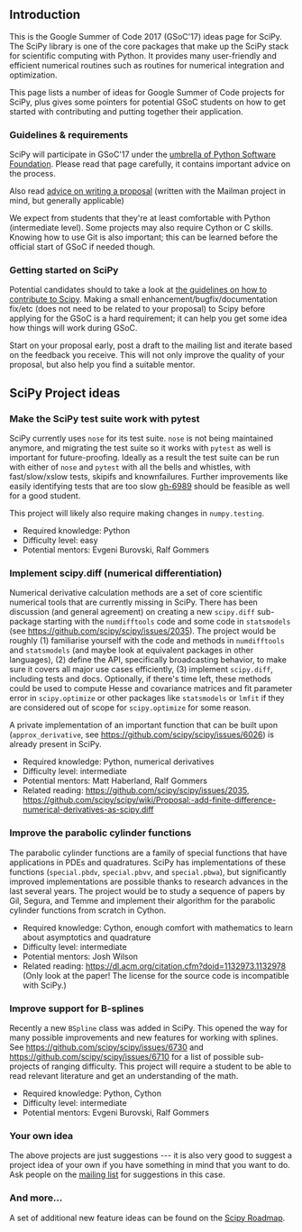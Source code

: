## Introduction

This is the Google Summer of Code 2017 (GSoC'17) ideas page for SciPy.  The SciPy library is one of the core packages that make up the SciPy stack for scientific computing with Python. It provides many user-friendly and efficient numerical routines such as routines for numerical integration and optimization.

This page lists a number of ideas for Google Summer of Code projects for SciPy, plus gives some pointers for potential GSoC students on how to get started with contributing and putting together their application. 

### Guidelines & requirements

SciPy will participate in GSoC'17 under the [umbrella of Python Software Foundation](http://python-gsoc.org).  Please read that page carefully, it contains important advice on the process.

Also read [advice on writing a proposal](http://turnbull.sk.tsukuba.ac.jp/Blog/SPAM.txt#how-to-spam-in-detail) (written with the Mailman project in mind, but generally applicable)

We expect from students that they're at least comfortable with Python (intermediate level). Some projects may also require Cython or C skills. Knowing how to use Git is also important; this can be learned before the official start of GSoC if needed though.

### Getting started on SciPy

Potential candidates should to take a look at [the guidelines on how to contribute to Scipy](http://scipy.github.io/devdocs/hacking.html). Making a small enhancement/bugfix/documentation fix/etc (does not need to be related to your proposal) to Scipy before applying for the GSoC is a hard requirement; it can help you get some idea how things will work during GSoC. 

Start on your proposal early, post a draft to the mailing list and iterate based on the feedback you receive. This will not only improve the quality of your proposal, but also help you find a suitable mentor.


## SciPy Project ideas

### Make the SciPy test suite work with pytest

SciPy currently uses ``nose`` for its test suite.  ``nose`` is not being maintained anymore, 
and migrating the test suite so it works with ``pytest`` as well is important for future-proofing.
Ideally as a result the test suite can be run with either of ``nose`` and ``pytest`` with all the bells and
whistles, with fast/slow/xslow tests, skipifs and knownfailures. Further improvements like easily identifying tests that are too slow [gh-6989](https://github.com/scipy/scipy/issues/6989#issuecomment-279668168) should be feasible as well for a good student.

This project will likely also require making changes in ``numpy.testing``.

- Required knowledge: Python
- Difficulty level: easy
- Potential mentors: Evgeni Burovski, Ralf Gommers


### Implement scipy.diff (numerical differentiation)

Numerical derivative calculation methods are a set of core scientific numerical tools that are currently missing in SciPy. There has been discussion (and general agreement) on creating a new ``scipy.diff`` sub-package starting with the ``numdifftools`` code and some code in ``statsmodels`` (see https://github.com/scipy/scipy/issues/2035).
The project would be roughly (1) familiarise yourself with the code and methods in `numdifftools` and `statsmodels` (and maybe look at equivalent packages in other languages), (2) define the API, specifically broadcasting behavior, to make sure it covers all major use cases efficiently, (3) implement `scipy.diff`, including tests and docs.
Optionally, if there's time left, these methods could be used to compute Hesse and covariance matrices and fit parameter error in `scipy.optimize` or other packages like `statsmodels` or `lmfit` if they are considered out of scope for `scipy.optimize` for some reason.

A private implementation of an important function that can be built upon (``approx_derivative``, see https://github.com/scipy/scipy/issues/6026) is already present in SciPy. 

- Required knowledge: Python, numerical derivatives
- Difficulty level: intermediate
- Potential mentors: Matt Haberland, Ralf Gommers
- Related reading: https://github.com/scipy/scipy/issues/2035, https://github.com/scipy/scipy/wiki/Proposal:-add-finite-difference-numerical-derivatives-as-scipy.diff


### Improve the parabolic cylinder functions

The parabolic cylinder functions are a family of special functions that have applications in PDEs and quadratures. SciPy has implementations of these functions (`special.pbdv`, `special.pbvv`, and `special.pbwa`), but significantly improved implementations are possible thanks to research advances in the last several years. The project would be to study a sequence of papers by Gil, Segura, and Temme and implement their algorithm for the parabolic cylinder functions from scratch in Cython.

- Required knowledge: Cython, enough comfort with mathematics to learn about asymptotics and quadrature
- Difficulty level: intermediate
- Potential mentors: Josh Wilson
- Related reading: https://dl.acm.org/citation.cfm?doid=1132973.1132978 (Only look at the paper! The license for the source code is incompatible with SciPy.)


### Improve support for B-splines

Recently a new ``BSpline`` class was added in SciPy.  This opened the way for many
possible improvements and new features for working with splines.
See https://github.com/scipy/scipy/issues/6730 and
https://github.com/scipy/scipy/issues/6710 for a list of possible sub-projects
of ranging difficulty. This project will require a student to be able to read
relevant literature and get an understanding of the math.

- Required knowledge: Python, Cython
- Difficulty level: intermediate
- Potential mentors: Evgeni Burovski, Ralf Gommers

### Your own idea

The above projects are just suggestions --- it is also very good to suggest a project idea of your own if you have something in mind that you want to do. Ask people on the [mailing list](http://scipy.org/scipylib/mailing-lists.html) for suggestions in this case.


### And more...

A set of additional new feature ideas can be found on the [Scipy Roadmap](http://scipy.github.io/devdocs/roadmap.html).


